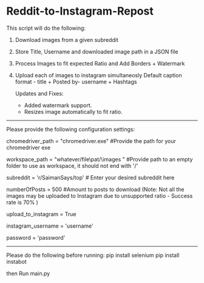# Reddit-to-Instagram-Repost

This script will do the following:
1. Download images from a given subreddit
2. Store Title, Username and downloaded image path in a JSON file
4. Process Images to fit expected Ratio and Add Borders + Watermark
3. Upload each of images to instagram simultaneosly
   Default caption format - title + Posted by- username + Hashtags
   
   Updates and Fixes:
   * Added watermark support.
   * Resizes image automatically to fit ratio.
_________________________________________________________________________

Please provide the following configuration settings:

chromedriver_path = "chromedriver.exe"  #Provide the path for your chromedriver exe

workspace_path = "whatever/file\pat/\images "  #Provide path to an empty folder to use as workspace, it should not end with '/'


subreddit = 'r/SaimanSays/top'  # Enter your desired subreddit here

numberOfPosts = 500 #Amount to posts to download (Note: Not all the images may be uploaded to Instagram due to unsupported ratio - Success rate is 70% )

upload_to_instagram = True

instagram_username = 'username' 

password = 'password'
_________________________________________________________________________

Please do the following before running:
   pip install selenium
   pip install instabot

then Run main.py
